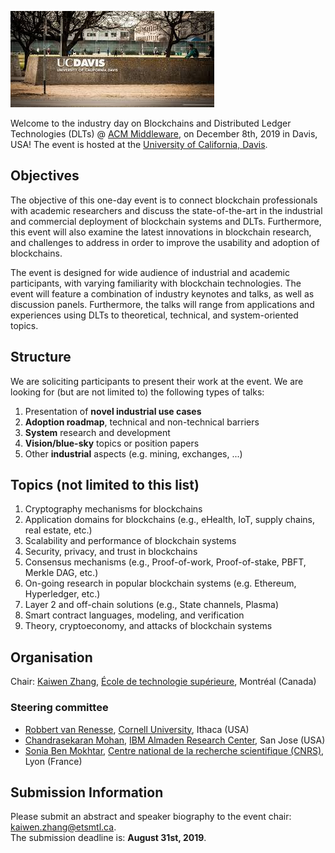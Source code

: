 ![UCDavis](images/ucdavis.jpg) 

Welcome to the industry day on Blockchains and Distributed Ledger Technologies (DLTs) @ [ACM Middleware](http://2019.middleware-conference.org/), on December 8th, 2019 in Davis, USA! The event is hosted at the [University of California, Davis](https://www.ucdavis.edu/).

## Objectives

The objective of this one-day event is to connect blockchain professionals with academic researchers and discuss the state-of-the-art in the industrial and commercial deployment of blockchain systems and DLTs. Furthermore, this event will also examine the latest innovations in blockchain research, and challenges to address in order to improve the usability and adoption of blockchains.

The event is designed for wide audience of industrial and academic participants, with varying familiarity with blockchain technologies. The event will feature a combination of industry keynotes and talks, as well as discussion panels. Furthermore, the talks will range from applications and experiences using DLTs to theoretical, technical, and system-oriented topics.

## Structure
We are soliciting participants to present their work at the event. We are 
looking for (but are not limited to) the following types of talks:

1. Presentation of **novel industrial use cases**
2. **Adoption roadmap**, technical and non-technical barriers
3. **System** research and development
4. **Vision/blue-sky** topics or position papers
5. Other **industrial** aspects (e.g. mining, exchanges, ...)

## Topics (not limited to this list)
1. Cryptography mechanisms for blockchains
2. Application domains for blockchains (e.g., eHealth, IoT, supply chains, real estate, etc.)
3. Scalability and performance of blockchain systems
4. Security, privacy, and trust in blockchains
5. Consensus mechanisms (e.g., Proof-of-work, Proof-of-stake, PBFT, Merkle DAG, etc.)
6. On-going research in popular blockchain systems (e.g. Ethereum, Hyperledger, etc.)
7. Layer 2 and off-chain solutions (e.g., State channels, Plasma)
8. Smart contract languages, modeling, and verification
9. Theory, cryptoeconomy, and attacks of blockchain systems

## Organisation
Chair: [Kaiwen Zhang](https://fuseelab.github.io/), [École de technologie supérieure](https://www.etsmtl.ca/Bottin/ETS/MotCle/FicheEmploye?Numero=6866), Montréal (Canada)

### Steering committee
- [Robbert van Renesse](https://www.cs.cornell.edu/home/rvr/), [Cornell University](https://www.cornell.edu/), Ithaca (USA)
- [Chandrasekaran Mohan](https://researcher.watson.ibm.com/researcher/view.php?person=us-cmohan), [IBM Almaden Research Center](http://almaden.ibm.com/almaden/welcome.html), San Jose (USA)
- [Sonia Ben Mokhtar](https://sites.google.com/site/soniabm/), [Centre national de la recherche scientifique (CNRS)](https://liris.cnrs.fr/), Lyon (France)

## Submission Information
Please submit an abstract and speaker biography to the event chair: [kaiwen.zhang@etsmtl.ca](mailto:kaiwen.zhang@etsmtl.ca).<br/>
The submission deadline is: **August 31st, 2019**.
